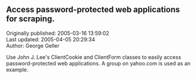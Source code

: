 ## Access password-protected web applications for scraping.  
Originally published: 2005-03-16 13:59:02  
Last updated: 2005-04-05 20:29:34  
Author: George Geller  
  
Use John J. Lee's ClientCookie and ClientForm classes to easily access password-protected web applications.  A group on yahoo.com is used as an example.